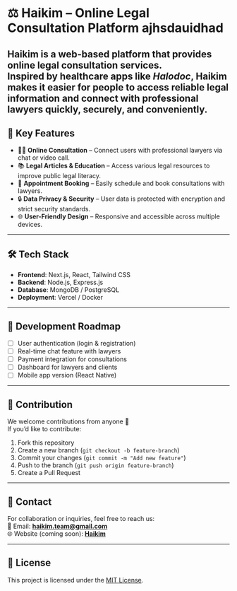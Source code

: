 # ⚖️ Haikim – Online Legal Consultation Platform ajhsdauidhad

**Haikim** is a web-based platform that provides online legal consultation services.  
Inspired by healthcare apps like *Halodoc*, Haikim makes it easier for people to access reliable legal information and connect with professional lawyers quickly, securely, and conveniently.
---

## 🚀 Key Features
- 🧑‍⚖️ **Online Consultation** – Connect users with professional lawyers via chat or video call.  
- 📚 **Legal Articles & Education** – Access various legal resources to improve public legal literacy.  
- 📅 **Appointment Booking** – Easily schedule and book consultations with lawyers.  
- 🔒 **Data Privacy & Security** – User data is protected with encryption and strict security standards.  
- 🌐 **User-Friendly Design** – Responsive and accessible across multiple devices.  

---

## 🛠️ Tech Stack
- **Frontend**: Next.js, React, Tailwind CSS  
- **Backend**: Node.js, Express.js  
- **Database**: MongoDB / PostgreSQL  
- **Deployment**: Vercel / Docker  

---

## 📌 Development Roadmap
- [ ] User authentication (login & registration)  
- [ ] Real-time chat feature with lawyers  
- [ ] Payment integration for consultations  
- [ ] Dashboard for lawyers and clients  
- [ ] Mobile app version (React Native)  

---

## 🤝 Contribution
We welcome contributions from anyone 🙌  
If you’d like to contribute:
1. Fork this repository  
2. Create a new branch (`git checkout -b feature-branch`)  
3. Commit your changes (`git commit -m "Add new feature"`)  
4. Push to the branch (`git push origin feature-branch`)  
5. Create a Pull Request  

---

## 📧 Contact
For collaboration or inquiries, feel free to reach us:  
📩 Email: **haikim.team@gmail.com**  
🌐 Website (coming soon): **[Haikim](#)**  

---

## 📄 License
This project is licensed under the [MIT License](LICENSE).
